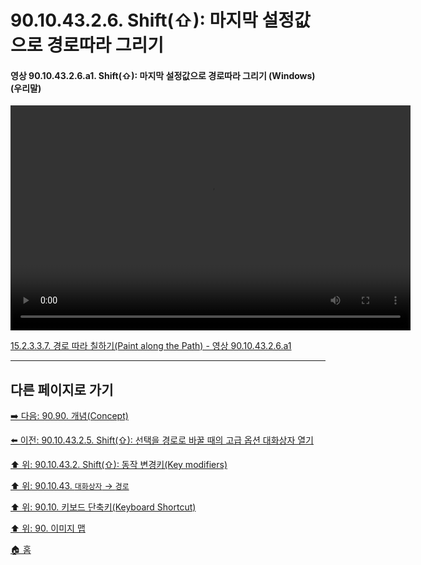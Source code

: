 # 90.10.43.2.6. Shift(⇧): 마지막 설정값으로 경로따라 그리기

<a id="90-10-43-02-06-a1"></a>

#### 영상 90.10.43.2.6.a1. Shift(⇧): 마지막 설정값으로 경로따라 그리기 (Windows) (우리말)
<video controls="controls" width="640" height="360" src="https://github.com/wonder13662/gimp/assets/15767104/5cee7f70-f306-4624-a3bc-15a7b78370f7"></video>

[15.2.3.3.7. 경로 따라 칠하기(Paint along the Path) - 영상 90.10.43.2.6.a1](./15-02-03-03-07-paint_along_the_path.md#90-10-43-02-06-a1)

***

## 다른 페이지로 가기

[➡️ 다음: 90.90. 개념(Concept)](./90-90-00-concept.md)

[⬅️ 이전: 90.10.43.2.5. Shift(⇧): 선택을 경로로 바꿀 때의 고급 옵션 대화상자 열기](./90-10-43-02-05-selection_to_path_advanced_option.md)

[⬆️ 위: 90.10.43.2. Shift(⇧): 동작 변경키(Key modifiers)](./90-10-43-02-00-key_modifier-shift.md)

[⬆️ 위: 90.10.43. `대화상자` → `경로`](./90-10-43-00-dialog-path.md)

[⬆️ 위: 90.10. 키보드 단축키(Keyboard Shortcut)](./90-10-00-keyboard_shortcut.md)

[⬆️ 위: 90. 이미지 맵](./90-00-image-map.md)

[🏠 홈](./00-home.md)